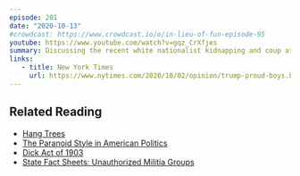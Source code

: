 ```yaml
---
episode: 201
date: "2020-10-13"
#crowdcast: https://www.crowdcast.io/e/in-lieu-of-fun-episode-95
youtube: https://www.youtube.com/watch?v=gqz_CrXfjes
summary: Discussing the recent white nationalist kidnapping and coup attempt in Michigan
links:
   - title: New York Times
     url: https://www.nytimes.com/2020/10/02/opinion/trump-proud-boys.html
---
```


## Related Reading

- [Hang Trees](https://kengonzalesday.com/projects/hang-trees/)
- [The Paranoid Style in American Politics](https://harpers.org/archive/1964/11/the-paranoid-style-in-american-politics/)
- [Dick Act of 1903](https://en.wikipedia.org/wiki/Militia_Act_of_1903)
- [State Fact Sheets: Unauthorized Militia Groups](https://www.law.georgetown.edu/icap/our-work/addressing-the-rise-of-unlawful-private-paramilitaries/state-fact-sheets/)
